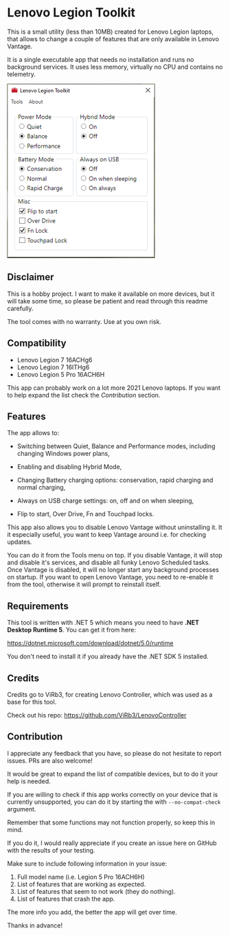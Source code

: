 # Lenovo Legion Toolkit

This is a small utility (less than 10MB) created for Lenovo Legion laptops, that allows to change a couple of features that are only available in Lenovo Vantage.

It is a single executable app that needs no installation and runs no background services. It uses less memory, virtually no CPU and contains no telemetry.

![screenshot](assets/screenshot.png)


## Disclaimer

This is a hobby project. I want to make it available on more devices, but it will take some time, so please be patient and read through this readme carefully.

The tool comes with no warranty. Use at you own risk.


## Compatibility

* Lenovo Legion 7 16ACHg6
* Lenovo Legion 7 16ITHg6
* Lenovo Legion 5 Pro 16ACH6H


This app can probably work on a lot more 2021 Lenovo laptops. If you want to help expand the list check the *Contribution* section.


## Features

The app allows to:

* Switching between Quiet, Balance and Performance modes, including changing Windows power plans,

* Enabling and disabling Hybrid Mode,

* Changing Battery charging options: conservation, rapid charging and normal charging,

* Always on USB charge settings: on, off and on when sleeping,

* Flip to start, Over Drive, Fn and Touchpad locks.

This app also allows you to disable Lenovo Vantage without uninstalling it. It it especially useful, you want to keep Vantage around i.e. for checking updates.

You can do it from the Tools menu on top. If you disable Vantage, it will stop and disable it's services, and disable all funky Lenovo Scheduled tasks. Once Vantage is disabled, it will no longer start any background processes on startup. If you want to open Lenovo Vantage, you need to re-enable it from the tool, otherwise it will prompt to reinstall itself.


## Requirements

This tool is written with .NET 5 which means you need to have **.NET Desktop Runtime 5**. You can get it from here:

https://dotnet.microsoft.com/download/dotnet/5.0/runtime

You don't need to install it if you already have the .NET SDK 5 installed.


## Credits

Credits go to ViRb3, for creating Lenovo Controller, which was used as a base for this tool.

Check out his repo: https://github.com/ViRb3/LenovoController


## Contribution

I appreciate any feedback that you have, so please do not hesitate to report issues. PRs are also welcome!

It would be great to expand the list of compatible devices, but to do it your help is needed.

If you are willing to check if this app works correctly on your device that is currently unsupported, you can do it by starting the with ``--no-compat-check`` argument.

Remember that some functions may not function properly, so keep this in mind.

If you do it, I would really appreciate if you create an issue here on GitHub with the results of your testing.

Make sure to include following information in your issue:

1. Full model name (i.e. Legion 5 Pro 16ACH6H)
2. List of features that are working as expected.
3. List of features that seem to not work (they do nothing).
4. List of features that crash the app.

The more info you add, the better the app will get over time.

Thanks in advance!

